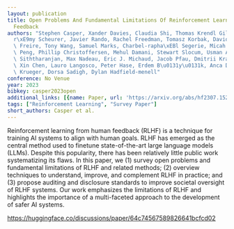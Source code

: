 ```yaml
---
layout: publication
title: Open Problems And Fundamental Limitations Of Reinforcement Learning From Human
  Feedback
authors: "Stephen Casper, Xander Davies, Claudia Shi, Thomas Krendl Gilbert, J\xE9\
  r\xE9my Scheurer, Javier Rando, Rachel Freedman, Tomasz Korbak, David Lindner, Pedro\
  \ Freire, Tony Wang, Samuel Marks, Charbel-rapha\xEBl Segerie, Micah Carroll, Andi\
  \ Peng, Phillip Christoffersen, Mehul Damani, Stewart Slocum, Usman Anwar, Anand\
  \ Siththaranjan, Max Nadeau, Eric J. Michaud, Jacob Pfau, Dmitrii Krasheninnikov,\
  \ Xin Chen, Lauro Langosco, Peter Hase, Erdem B\u0131y\u0131k, Anca Dragan, David\
  \ Krueger, Dorsa Sadigh, Dylan Hadfield-menell"
conference: No Venue
year: 2023
bibkey: casper2023open
additional_links: [{name: Paper, url: 'https://arxiv.org/abs/hf2307.15217'}]
tags: ["Reinforcement Learning", "Survey Paper"]
short_authors: Casper et al.
---
```

Reinforcement learning from human feedback (RLHF) is a technique for training AI systems to align with human goals. RLHF has emerged as the central method used to finetune state-of-the-art large language models (LLMs). Despite this popularity, there has been relatively little public work systematizing its flaws. In this paper, we (1) survey open problems and fundamental limitations of RLHF and related methods; (2) overview techniques to understand, improve, and complement RLHF in practice; and (3) propose auditing and disclosure standards to improve societal oversight of RLHF systems. Our work emphasizes the limitations of RLHF and highlights the importance of a multi-faceted approach to the development of safer AI systems.

https://huggingface.co/discussions/paper/64c74567589826641bcfcd02